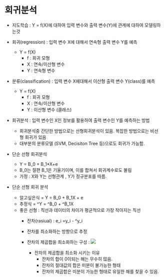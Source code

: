

# 회귀분석

- 지도학습 : Y = f(X)에 대하여 입력 변수와 출력 변수(Y)에 관계에 대하여 모델링하는것 

- 회귀(regression) : 입력 변수 X에 대해서 연속형 출력 변수 Y를 예측 
    -   Y = f(X)
        - f : 회귀 모형
        - X : 연속/이산형 변수
        - Y : 연속형 변수
- 분류(classification) : 입력 변수 X에대해서 이산형 출력 변수 Y(class)를 예측
   -   Y = f(X)
        - f : 회귀 모형
        - X : 연속/이산형 변수
        - Y : 이산형 변수 (클래스)

- 회귀분석 : 입력 변수인 X인 정보를 활용하여 출력 변수인 Y를 예측하는 방법
    - 회귀분석중 간단한 방법으로는 선형회귀분석이 있음. 복잡한 방법으로는 비선형 회귀가 있음
    - 대부분의 분류모델 (SVM, Decisiton Tree 등)으로도 회귀가 가능함.
    
- 단순 선형 회귀분석 
    - Y = B_0 + B_1*X+e
    - B_0는 절편 B_1은 기울기이며, 이를 합쳐서 회귀계수로도 불림
    - 가정 : X와 Y는 선형관계 , Y가 정규분포를 따름.
    
- 단순 선형 회귀 분석
    - 알고싶은식 = Y = B_0 + B_1X + e
    - 추정식 = ^Y = ^B_0 + ^B_1X 
    - 좋은 선형 : 직선과 데이터의 차이가 평균적으로 가장 작아지는 직선 
        - 잔차(rasiual) : e_i =y_i - ^y_i 
        - 잔차를 최소화하는 방향으로 추정 
        - 잔차의 제곱합을 최소화하는 구성 : <img src="https://latex.codecogs.com/gif.latex?SSE = \sum_{i=1}^{n} e_i^2 " /> 
            
            - 잔차의 제곱합을 최소화 시키는 이유
                - 잔차의 합이 0이되는 해는 무수히 많음.
                - 잔차의 절대값의 합은 미분이 불가능한 형태
                - 잔차의 제곱합은 미분이 가능한 형태로 유일한 해를 찾을 수 있음.
                
                
                
